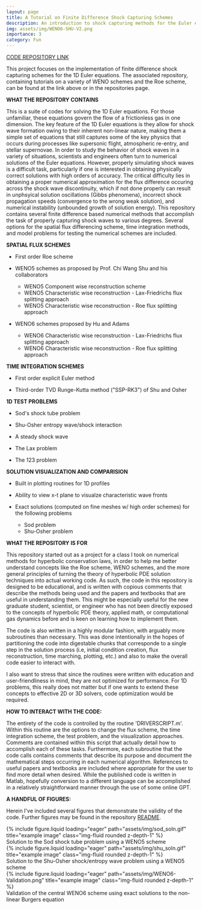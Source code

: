 ```yaml
---
layout: page
title: A Tutorial on Finite Difference Shock Capturing Schemes
description: An introduction to shock capturing methods for the Euler equations
img: assets/img/WENO6-SHU-V2.png
importance: 3
category: Fun
---
```


[CODE REPOSITORY LINK](https://github.com/sulli72/1D_EULER)

This project focuses on the implementation of finite difference shock capturing schemes for the 1D Euler equations. 
The associated repository, containing tutorials on a variety of WENO schemes and the Roe scheme, can be found at the link above
or in the repositories page.

**WHAT THE REPOSITORY CONTAINS**

 This is a suite of codes for solving the 1D Euler equations. For those unfamiliar, these equations govern the flow of a frictionless gas in one dimension. The key feature of the 1D Euler equations is they allow for shock wave formation owing to their inherent non-linear nature, making them a simple set of equations that still captures some of the key physics that occurs during processes like supersonic flight, atmospheric re-entry, and stellar supernovae. In order to study the behavior of shock waves in a variety of situations, scientists and engineers often turn to numerical solutions of the Euler equations. However, properly simulating shock waves is a difficult task, particularly if one is interested in obtaining physically correct solutions with high orders of accuracy. The critical difficulty lies in obtaining a proper numerical approximation for the flux difference occuring across the shock wave discontinuity, which if not done properly can result in unphsyical solution oscillations (Gibbs phenomena), incorrect shock propagation speeds (convergence to the wrong weak solution), and numerical instability (unbounded growth of solution energy). This repository contains several finite difference based numerical methods that accomplish the task of properly capturing shock waves to various degrees. Several options for the spatial flux differencing scheme, time integration methods, and model problems for testing the numerical schemes are included.

**SPATIAL FLUX SCHEMES**

- First order Roe scheme

- WENO5 schemes as proposed by Prof. Chi Wang Shu and his collaborators
  - WENO5 Component wise reconstruction scheme
  - WENO5 Characteristic wise reconstruction - Lax-Friedrichs flux splitting approach
  - WENO5 Characteristic wise reconstruction - Roe flux splitting approach

- WENO6 schemes proposed by Hu and Adams
  - WENO6 Characteristic wise reconstruction - Lax-Friedrichs flux splitting approach
  - WENO6 Characteristic wise reconstruction - Roe flux splitting approach


**TIME INTEGRATION SCHEMES**

- First order explicit Euler method

- Third-order TVD Runge-Kutta method ("SSP-RK3") of Shu and Osher


**1D TEST PROBLEMS**

 - Sod's shock tube problem

 - Shu-Osher entropy wave/shock interaction

 - A steady shock wave

 - The Lax problem

 - The 123 problem

**SOLUTION VISUALIZATION AND COMPARISION**

- Built in plotting routines for 1D profiles

- Ability to view x-t plane to visualze characteristic wave fronts

- Exact solutions (computed on fine meshes w/ high order schemes) for the following problems
  - Sod problem
  - Shu-Osher problem

**WHAT THE REPOSITORY IS FOR**

 This repository started out as a project for a class I took on numerical methods for hyperbolic conservation laws, in order to help me better understand concepts like the Roe scheme, WENO schemes, and the more general principles of turning the theory of hyperbolic PDE solution techniques into actual working code. As such, the code in this repository is designed to be educational, and is written with copious comments that describe the methods being used and the papers and textbooks that are useful in understanding them. This might be especially useful for the new graduate student, scientist, or engineer who has not been directly exposed to the concepts of hyperbolic PDE theory, applied math, or computational gas dynamics before and is keen on learning how to implement them.

The code is also written in a highly modular fashion, with arguably more subroutines than necessary. This was done intentionally in the hopes of partitioning the code into digestable chunks that corresponde to a single step in the solution process (i.e, initial condition creation, flux reconstruction, time marching, plotting, etc.) and also to make the overall code easier to interact with.

I also want to stress that since the routines were written with education and user-friendliness in mind, they are not optimized for performance. For 1D problems, this really does not matter but if one wants to extend these concepts to effective 2D or 3D solvers, code optimization would be required.

**HOW TO INTERACT WITH THE CODE:**

The entirety of the code is controlled by the routine 'DRIVERSCRIPT.m'. Within this routine are the options to change the flux scheme, the time integration scheme, the test problem, and the visualization approaches. Comments are contained within this script that actually detail how to accomplish each of these tasks. Furthermore, each subroutine that the code calls contains comments that describe its purpose and document the mathematical steps occurring in each numerical algorithm. References to useful papers and textbooks are included where appropriate for the user to find more detail when desired. While the published code is written in Matlab, hopefully conversion to a different language can be accomplished in a relatively straightforward manner through the use of some online GPT.

**A HANDFUL OF FIGURES:**

Herein I've included several figures that demonstrate the validity of the code. Further figures may be found in the repository
[README](https://github.com/sulli72/1D_EULER).

<div class="row justify-content-md-center">
    <div class="col-sm-6 mt-3 mt-md-0">
        {% include figure.liquid loading="eager" path="assets/img/sod_soln.gif" title="example image" class="img-fluid rounded z-depth-1" %}
    </div>
</div>
<div class="caption">
    Solution to the Sod shock tube problem using a WENO5 scheme 
</div>


<div class="row justify-content-md-center">
    <div class="col-sm-6 mt-3 mt-md-0">
        {% include figure.liquid loading="eager" path="assets/img/shu_soln.gif" title="example image" class="img-fluid rounded z-depth-1" %}
    </div>
</div>
<div class="caption">
    Solution to the Shu-Osher shock/entropy wave problem using a WENO5 scheme 
</div>

<div class="row justify-content-md-center">
    <div class="col-sm-6 mt-3 mt-md-0">
        {% include figure.liquid loading="eager" path="assets/img/WENO6-Validation.png" title="example image" class="img-fluid rounded z-depth-1" %}
    </div>
</div>
<div class="caption">
    Validation of the central WENO6 scheme using exact solutions to the non-linear Burgers equation
</div>


